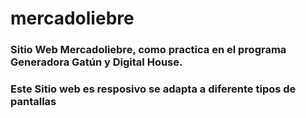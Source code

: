 # mercadoliebre
### Sitio Web Mercadoliebre, como practica en el programa Generadora Gatún y Digital House.
### Este Sitio web es resposivo se adapta a diferente tipos de pantallas

